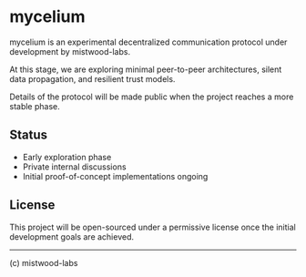 # mycelium

mycelium is an experimental decentralized communication protocol under development by mistwood-labs.

At this stage, we are exploring minimal peer-to-peer architectures, silent data propagation, and resilient trust models.

Details of the protocol will be made public when the project reaches a more stable phase.

## Status

- Early exploration phase
- Private internal discussions
- Initial proof-of-concept implementations ongoing

## License

This project will be open-sourced under a permissive license once the initial development goals are achieved.

---

(c) mistwood-labs

